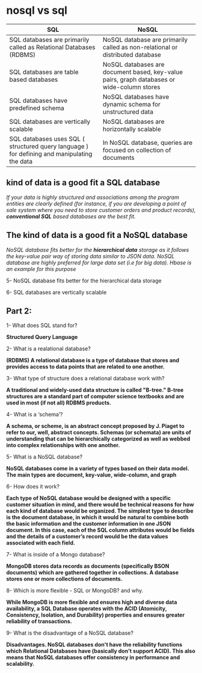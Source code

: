# nosql vs sql


 | SQL | NoSQL |
 |-----------|--------|
  |SQL databases are primarily called as Relational Databases (RDBMS)| NoSQL database are primarily called as non-relational or distributed database|
   |SQL databases are table based databases|NoSQL databases are document based, key-value pairs, graph databases or wide-column stores|
 |SQL databases have predefined schema|NoSQL databases have dynamic schema for unstructured data|
 |SQL databases are vertically scalable|NoSQL databases are horizontally scalable|
 |SQL databases uses SQL ( structured query language ) for defining and manipulating the data|In NoSQL database, queries are focused on collection of documents|

 ## kind of data is a good fit a SQL database
 
_If your data is highly structured and associations among the program entities are clearly defined (for instance, if you are developing a point of sale system where you need to store customer orders and product records), **conventional SQL** based databases are the best fit._

 ## The kind of data is a good fit a NoSQL database

 _NoSQL database fits better for the **hierarchical data** storage as it follows the key-value pair way of storing data similar to JSON data. NoSQL database are highly preferred for large data set (i.e for big data). Hbase is an example for this purpose_

5-  NoSQL database fits better for the hierarchical data storage

6- SQL databases are vertically scalable

## Part 2:

1- What does SQL stand for?

**Structured Query Language**

2- What is a realational database?

**(RDBMS) A relational database is a type of database that stores and provides access to data points that are related to one another.**

3- What type of structure does a relational database work with?

**A traditional and widely-used data structure is called "B-tree." B-tree structures are a standard part of computer science textbooks and are used in most (if not all) RDBMS products.**

4- What is a ‘schema’?

**A schema, or scheme, is an abstract concept proposed by J. Piaget to refer to our, well, abstract concepts. Schemas (or schemata) are units of understanding that can be hierarchically categorized as well as webbed into complex relationships with one another.**

5- What is a NoSQL database?

**NoSQL databases come in a variety of types based on their data model. The main types are document, key-value, wide-column, and graph**

6- How does it work?

**Each type of NoSQL database would be designed with a specific customer situation in mind, and there would be technical reasons for how each kind of database would be organized. The simplest type to describe is the document database, in which it would be natural to combine both the basic information and the customer information in one JSON document. In this case, each of the SQL column attributes would be fields and the details of a customer’s record would be the data values associated with each field.**

7- What is inside of a Mongo database?

**MongoDB stores data records as documents (specifically BSON documents) which are gathered together in collections. A database stores one or more collections of documents.**

8- Which is more flexible - SQL or MongoDB? and why.

**While MongoDB is more flexible and ensures high and diverse data availability, a SQL Database operates with the ACID (Atomicity, Consistency, Isolation, and Durability) properties and ensures greater reliability of transactions.**

9- What is the disadvantage of a NoSQL database?

**Disadvantages. NoSQL databases don't have the reliability functions which Relational Databases have (basically don't support ACID). This also means that NoSQL databases offer consistency in performance and scalability.**

